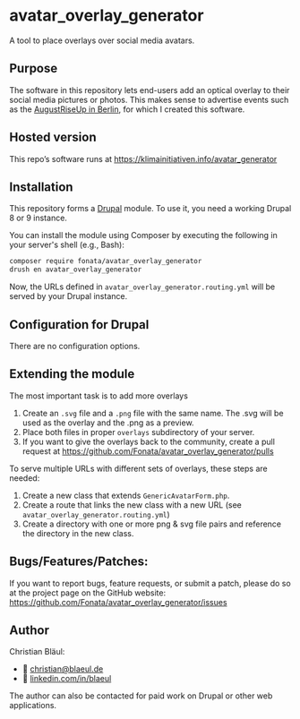 # avatar_overlay_generator

A tool to place overlays over social media avatars.

## Purpose

The software in this repository lets end-users add an optical overlay to their social media pictures or photos. This
makes sense to advertise events such as the [AugustRiseUp in Berlin](https://augustriseup.de/), for which I created this
software.

## Hosted version

This repo’s software runs at https://klimainitiativen.info/avatar_generator

## Installation

This repository forms a [Drupal](https://www.drupal.org/) module. To use it, you need a working Drupal 8 or 9 instance.

You can install the module using Composer by executing the following in your server's shell (e.g., Bash):

```bash
composer require fonata/avatar_overlay_generator
drush en avatar_overlay_generator
```

Now, the URLs defined in `avatar_overlay_generator.routing.yml` will be served by your Drupal instance.

## Configuration for Drupal

There are no configuration options.

## Extending the module

The most important task is to add more overlays

1. Create an `.svg` file and a `.png` file with the same name. The .svg will be used as the overlay and the .png as a
   preview.
2. Place both files in proper `overlays` subdirectory of your server.
3. If you want to give the overlays back to the community, create a pull request
   at https://github.com/Fonata/avatar_overlay_generator/pulls

To serve multiple URLs with different sets of overlays, these steps are needed:

1. Create a new class that extends `GenericAvatarForm.php`.
2. Create a route that links the new class with a new URL (see `avatar_overlay_generator.routing.yml`)
3. Create a directory with one or more png & svg file pairs and reference the directory in the new class.

## Bugs/Features/Patches:

If you want to report bugs, feature requests, or submit a patch, please do so at the project page on the GitHub website:
https://github.com/Fonata/avatar_overlay_generator/issues

## Author

Christian Bläul:

- 📧 [christian@blaeul.de](mailto:christian@blaeul.de)
- 📑 [linkedin.com/in/blaeul](https://www.linkedin.com/in/blaeul)

The author can also be contacted for paid work on Drupal or other web applications.
